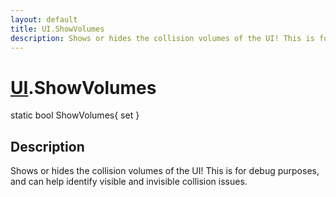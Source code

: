 ```yaml
---
layout: default
title: UI.ShowVolumes
description: Shows or hides the collision volumes of the UI! This is for debug purposes, and can help identify visible and invisible collision issues.
---
```

# [UI]({{site.url}}/Pages/Reference/UI.html).ShowVolumes

<div class='signature' markdown='1'>
static bool ShowVolumes{ set }
</div>

## Description
Shows or hides the collision volumes of the UI! This is
for debug purposes, and can help identify visible and invisible
collision issues.

